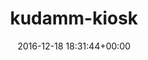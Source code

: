 ---
title:		"kudamm-kiosk"
type:		"upload"
description:		"TBC"
date:		"2016-12-18 18:31:44+00:00"
album:		"city"
filename:		"kudamm-kiosk.md"
series:		""
cl_public_id:		"city/kudamm-kiosk"
cl_version:		1497000333
format:		"tiff"
bytes:		2757784
width:		810
height:		1440
exposure_mode:		"Auto"
program:		"Aperture-priority AE"
aperture:		"4.0"
focal_length:		"24.0 mm"
iso:		"1600"
shutter_speed:		"1/50"
metering:		"Multi-segment"
flash:		"Off, Did not fire"
white_balance:		"Custom"
colour_temp:		"3600"
has_crop:		"true"
orientation:		"Horizontal (normal)"
camera_model:		"NIKON D800"
lens_info:		"24-70mm f/2.8"
artist:		"No artist info"
x_resolution:		"300"
y_resolution:		"300"
---